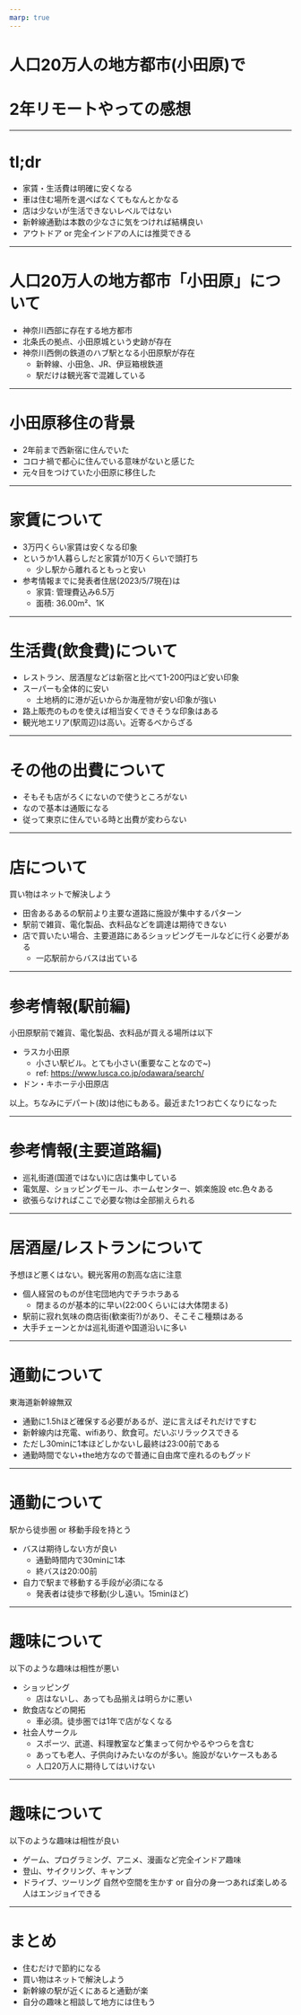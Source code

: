 ```yaml
---
marp: true
---
```


# 人口20万人の地方都市(小田原)で
# 2年リモートやっての感想

---
# tl;dr
- 家賃・生活費は明確に安くなる
- 車は住む場所を選べばなくてもなんとかなる
- 店は少ないが生活できないレベルではない
- 新幹線通勤は本数の少なさに気をつければ結構良い
- アウトドア or 完全インドアの人には推奨できる

---
# 人口20万人の地方都市「小田原」について
- 神奈川西部に存在する地方都市
- 北条氏の拠点、小田原城という史跡が存在
- 神奈川西側の鉄道のハブ駅となる小田原駅が存在
  - 新幹線、小田急、JR、伊豆箱根鉄道
  - 駅だけは観光客で混雑している

---
# 小田原移住の背景
- 2年前まで西新宿に住んでいた
- コロナ禍で都心に住んでいる意味がないと感じた
- 元々目をつけていた小田原に移住した

---
# 家賃について
- 3万円くらい家賃は安くなる印象
- というか1人暮らしだと家賃が10万くらいで頭打ち
  - 少し駅から離れるともっと安い
- 参考情報までに発表者住居(2023/5/7現在)は
  - 家賃: 管理費込み6.5万
  - 面積: 36.00m²、1K

---
# 生活費(飲食費)について
- レストラン、居酒屋などは新宿と比べて1-200円ほど安い印象
- スーパーも全体的に安い
  - 土地柄的に港が近いからか海産物が安い印象が強い
- 路上販売のものを使えば相当安くできそうな印象はある
- 観光地エリア(駅周辺)は高い。近寄るべからざる

---
# その他の出費について
- そもそも店がろくにないので使うところがない
- なので基本は通販になる
- 従って東京に住んでいる時と出費が変わらない

---
# 店について
買い物はネットで解決しよう
- 田舎あるあるの駅前より主要な道路に施設が集中するパターン
- 駅前で雑貨、電化製品、衣料品などを調達は期待できない
- 店で買いたい場合、主要道路にあるショッピングモールなどに行く必要がある
  - 一応駅前からバスは出ている

---
# 参考情報(駅前編)
小田原駅前で雑貨、電化製品、衣料品が買える場所は以下
- ラスカ小田原
  - 小さい駅ビル。とても小さい(重要なことなので~)
  - ref: https://www.lusca.co.jp/odawara/search/
- ドン・キホーテ小田原店

以上。ちなみにデパート(故)は他にもある。最近また1つお亡くなりになった

---
# 参考情報(主要道路編)
- 巡礼街道(国道ではない)に店は集中している
- 電気屋、ショッピングモール、ホームセンター、娯楽施設 etc.色々ある
- 欲張らなければここで必要な物は全部揃えられる

---
# 居酒屋/レストランについて
予想ほど悪くはない。観光客用の割高な店に注意
- 個人経営のものが住宅団地内でチラホラある
  - 閉まるのが基本的に早い(22:00くらいには大体閉まる)
- 駅前に寂れ気味の商店街(歓楽街?)があり、そこそこ種類はある
- 大手チェーンとかは巡礼街道や国道沿いに多い

---
# 通勤について
東海道新幹線無双
- 通勤に1.5hほど確保する必要があるが、逆に言えばそれだけですむ
- 新幹線内は充電、wifiあり、飲食可。だいぶリラックスできる
- ただし30minに1本ほどしかないし最終は23:00前である
- 通勤時間でない+the地方なので普通に自由席で座れるのもグッド
---
# 通勤について
駅から徒歩圏 or 移動手段を持とう
- バスは期待しない方が良い
  - 通勤時間内で30minに1本
  - 終バスは20:00前
- 自力で駅まで移動する手段が必須になる
  - 発表者は徒歩で移動(少し遠い。15minほど)

---
# 趣味について
以下のような趣味は相性が悪い
- ショッピング
  - 店はないし、あっても品揃えは明らかに悪い
- 飲食店などの開拓
  - 車必須。徒歩圏では1年で店がなくなる
- 社会人サークル
  - スポーツ、武道、料理教室など集まって何かやるやつらを含む
  - あっても老人、子供向けみたいなのが多い。施設がないケースもある
  - 人口20万人に期待してはいけない

---
# 趣味について
以下のような趣味は相性が良い
- ゲーム、プログラミング、アニメ、漫画など完全インドア趣味
- 登山、サイクリング、キャンプ
- ドライブ、ツーリング
自然や空間を生かす or 自分の身一つあれば楽しめる人はエンジョイできる

---
# まとめ
- 住むだけで節約になる
- 買い物はネットで解決しよう
- 新幹線の駅が近くにあると通勤が楽
- 自分の趣味と相談して地方には住もう
